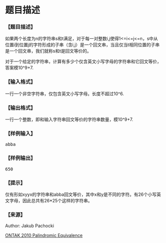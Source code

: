 # 题目描述


<h3>
【题目描述】
</h3>
<p>
如果两个长度为n的字符串s和t满足，对于每一对整数i,j使得1&lt;=i&lt;=j&lt;=n，s中从位置i到位置j的字符形成的子串（含i,j）是一个回文串，当且仅当t相同位置的子串是一个回文串，我们就称s和t是回文等价的。
</p>
<p>
对于一个给定的字符串，计算有多少个仅含英文小写字母的字符串和它回文等价，答案模10^9+7.
</p>
<h3>
【输入格式】
</h3>
<p>
一行一个非空字符串，仅包含英文小写字母。长度不超过10^6.
</p>
<h3>
【输出格式】
</h3>
<p>
一行一个整数，即和输入字符串回文等价的字符串数量，模10^9+7.
</p>
<h3>
【样例输入】
</h3>
<pre>abba</pre>
<h3>
【样例输出】
</h3>
<pre>650</pre>
<h3>
【提示】
</h3>
<p>
仅有形如xyyx的字符串和abba回文等价，其中x和y是不同的字符。有26个小写英文字母，因此总共有26*25个这样的字符串。
</p>
<h3>
【来源】
</h3>
<p>
Author: Jakub Pachocki
</p>
<p>
<a href="http://main.edu.pl/en/archive/ontak/2010/pal" target="_blank">ONTAK 2010 Palindromic Equivalence</a> 
</p>
